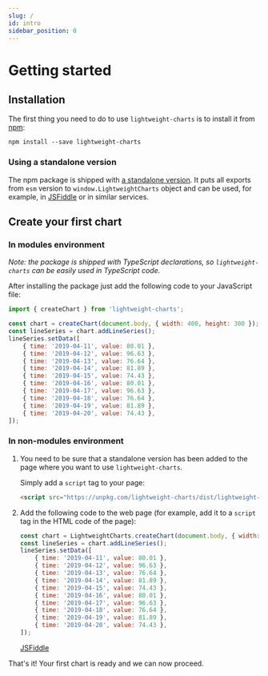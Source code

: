 ```yaml
---
slug: /
id: intro
sidebar_position: 0
---
```


# Getting started

## Installation

The first thing you need to do to use `lightweight-charts` is to install it from [npm](https://www.npmjs.com/):

`npm install --save lightweight-charts`

### Using a standalone version

The npm package is shipped with [a standalone version](https://unpkg.com/lightweight-charts@latest/dist/lightweight-charts.standalone.production.js).
It puts all exports from `esm` version to `window.LightweightCharts` object and can be used, for example, in [JSFiddle](https://jsfiddle.net/) or in similar services.

## Create your first chart

### In modules environment

_Note: the package is shipped with TypeScript declarations, so `lightweight-charts` can be easily used in TypeScript code._

After installing the package just add the following code to your JavaScript file:

```js
import { createChart } from 'lightweight-charts';

const chart = createChart(document.body, { width: 400, height: 300 });
const lineSeries = chart.addLineSeries();
lineSeries.setData([
    { time: '2019-04-11', value: 80.01 },
    { time: '2019-04-12', value: 96.63 },
    { time: '2019-04-13', value: 76.64 },
    { time: '2019-04-14', value: 81.89 },
    { time: '2019-04-15', value: 74.43 },
    { time: '2019-04-16', value: 80.01 },
    { time: '2019-04-17', value: 96.63 },
    { time: '2019-04-18', value: 76.64 },
    { time: '2019-04-19', value: 81.89 },
    { time: '2019-04-20', value: 74.43 },
]);
```

### In non-modules environment

1. You need to be sure that a standalone version has been added to the page where you want to use `lightweight-charts`.

    Simply add a `script` tag to your page:

    ```html
    <script src="https://unpkg.com/lightweight-charts/dist/lightweight-charts.standalone.production.js"></script>
    ```

1. Add the following code to the web page (for example, add it to a `script` tag in the HTML code of the page):

    ```js
    const chart = LightweightCharts.createChart(document.body, { width: 400, height: 300 });
    const lineSeries = chart.addLineSeries();
    lineSeries.setData([
        { time: '2019-04-11', value: 80.01 },
        { time: '2019-04-12', value: 96.63 },
        { time: '2019-04-13', value: 76.64 },
        { time: '2019-04-14', value: 81.89 },
        { time: '2019-04-15', value: 74.43 },
        { time: '2019-04-16', value: 80.01 },
        { time: '2019-04-17', value: 96.63 },
        { time: '2019-04-18', value: 76.64 },
        { time: '2019-04-19', value: 81.89 },
        { time: '2019-04-20', value: 74.43 },
    ]);
    ```

    [JSFiddle](https://jsfiddle.net/TradingView/gemn0ud6/)

That's it! Your first chart is ready and we can now proceed.
